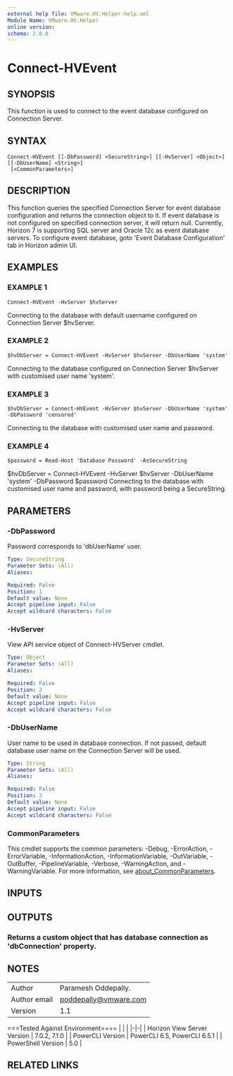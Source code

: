 ```yaml
---
external help file: VMware.HV.Helper-help.xml
Module Name: VMware.HV.Helper
online version:
schema: 2.0.0
---
```


# Connect-HVEvent

## SYNOPSIS
This function is used to connect to the event database configured on Connection Server.

## SYNTAX

```
Connect-HVEvent [[-DbPassword] <SecureString>] [[-HvServer] <Object>] [[-DbUserName] <String>]
 [<CommonParameters>]
```

## DESCRIPTION
This function queries the specified Connection Server for event database configuration and returns the connection object to it.
If event database is not configured on specified connection server, it will return null.
Currently, Horizon 7 is supporting SQL server and Oracle 12c as event database servers.
To configure event database, goto 'Event Database Configuration' tab in Horizon admin UI.

## EXAMPLES

### EXAMPLE 1
```
Connect-HVEvent -HvServer $hvServer
```

Connecting to the database with default username configured on Connection Server $hvServer.

### EXAMPLE 2
```
$hvDbServer = Connect-HVEvent -HvServer $hvServer -DbUserName 'system'
```

Connecting to the database configured on Connection Server $hvServer with customised user name 'system'.

### EXAMPLE 3
```
$hvDbServer = Connect-HVEvent -HvServer $hvServer -DbUserName 'system' -DbPassword 'censored'
```

Connecting to the database with customised user name and password.

### EXAMPLE 4
```
$password = Read-Host 'Database Password' -AsSecureString
```

$hvDbServer = Connect-HVEvent -HvServer $hvServer -DbUserName 'system' -DbPassword $password
Connecting to the database with customised user name and password, with password being a SecureString.

## PARAMETERS

### -DbPassword
Password corresponds to 'dbUserName' user.

```yaml
Type: SecureString
Parameter Sets: (All)
Aliases:

Required: False
Position: 1
Default value: None
Accept pipeline input: False
Accept wildcard characters: False
```

### -HvServer
View API service object of Connect-HVServer cmdlet.

```yaml
Type: Object
Parameter Sets: (All)
Aliases:

Required: False
Position: 2
Default value: None
Accept pipeline input: False
Accept wildcard characters: False
```

### -DbUserName
User name to be used in database connection.
If not passed, default database user name on the Connection Server will be used.

```yaml
Type: String
Parameter Sets: (All)
Aliases:

Required: False
Position: 3
Default value: None
Accept pipeline input: False
Accept wildcard characters: False
```

### CommonParameters
This cmdlet supports the common parameters: -Debug, -ErrorAction, -ErrorVariable, -InformationAction, -InformationVariable, -OutVariable, -OutBuffer, -PipelineVariable, -Verbose, -WarningAction, and -WarningVariable. For more information, see [about_CommonParameters](http://go.microsoft.com/fwlink/?LinkID=113216).

## INPUTS

## OUTPUTS

### Returns a custom object that has database connection as 'dbConnection' property.
## NOTES
| | |
|-|-|
| Author | Paramesh Oddepally. |
| Author email | poddepally@vmware.com |
| Version | 1.1 |

===Tested Against Environment====
| | |
|-|-|
| Horizon View Server Version | 7.0.2, 7.1.0 |
| PowerCLI Version | PowerCLI 6.5, PowerCLI 6.5.1 |
| PowerShell Version | 5.0 |

## RELATED LINKS
